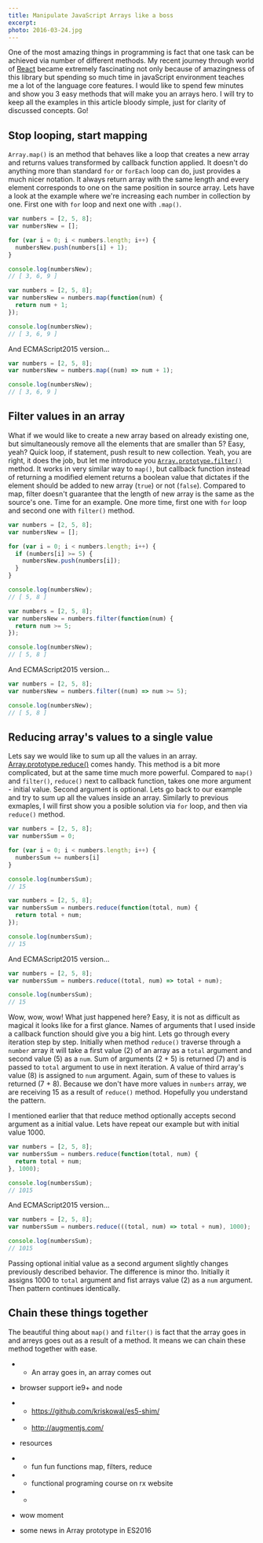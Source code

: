 ```yaml
---
title: Manipulate JavaScript Arrays like a boss
excerpt:
photo: 2016-03-24.jpg
---
```


One of the most amazing things in programming is fact that one task can be achieved via number of different methods. My recent journey through world of [React](https://facebook.github.io/react/) became extremely fascinating not only because of amazingness of this library but spending so much time in javaScript environment teaches me a lot of the language core features. I would like to spend few minutes and show you 3 easy methods that will make you an arrays hero. I will try to keep all the examples in this article bloody simple, just for clarity of discussed concepts. Go!

## Stop looping, start mapping

`Array.map()` is an method that behaves like a loop that creates a new array and returns values transformed by callback function applied. It doesn't do anything more than standard `for` or `forEach` loop can do, just provides a much nicer notation. It always return array with the same length and every element corresponds to one on the same position in source array. Lets have a look at the example where we're increasing each number in collection by one. First one with `for` loop and next one with `.map()`.

```js
var numbers = [2, 5, 8];
var numbersNew = [];

for (var i = 0; i < numbers.length; i++) {
  numbersNew.push(numbers[i] + 1);
}

console.log(numbersNew);
// [ 3, 6, 9 ]
```

```js
var numbers = [2, 5, 8];
var numbersNew = numbers.map(function(num) {
  return num + 1;
});

console.log(numbersNew);
// [ 3, 6, 9 ]
```

And ECMAScript2015 version...

```js
var numbers = [2, 5, 8];
var numbersNew = numbers.map((num) => num + 1);

console.log(numbersNew);
// [ 3, 6, 9 ]
```

## Filter values in an array

What if we would like to create a new array based on already existing one, but simultaneously remove all the elements that are smaller than 5? Easy, yeah? Quick loop, if statement, push result to new collection. Yeah, you are right, it does the job, but let me introduce you [`Array.prototype.filter()`](https://developer.mozilla.org/en-US/docs/Web/JavaScript/Reference/Global_Objects/Array/filter) method. It works in very similar way to `map()`, but callback function instead of returning a modified element returns a boolean value that dictates if the element should be added to new array (`true`) or not (`false`). Compared to map, filter doesn't guarantee that the length of new array is the same as the source's one. Time for an example. One more time, first one with `for` loop and second one with `filter()` method.

```js
var numbers = [2, 5, 8];
var numbersNew = [];

for (var i = 0; i < numbers.length; i++) {
  if (numbers[i] >= 5) {
    numbersNew.push(numbers[i]);
  }
}

console.log(numbersNew);
// [ 5, 8 ]
```

```js
var numbers = [2, 5, 8];
var numbersNew = numbers.filter(function(num) {
  return num >= 5;
});

console.log(numbersNew);
// [ 5, 8 ]
```

And ECMAScript2015 version...

```js
var numbers = [2, 5, 8];
var numbersNew = numbers.filter((num) => num >= 5);

console.log(numbersNew);
// [ 5, 8 ]
```

## Reducing array's values to a single value

Lets say we would like to sum up all the values in an array. [Array.prototype.reduce()](https://developer.mozilla.org/en-US/docs/Web/JavaScript/Reference/Global_Objects/Array/reduce) comes handy. This method is a bit more complicated, but at the same time much more powerful. Compared to `map()` and `filter()`, `reduce()` next to callback function, takes one more argument - initial value. Second argument is optional. Lets go back to our example and try to sum up all the values inside an array. Similarly to previous exmaples, I will first show you a posible solution via `for` loop, and then via `reduce()` method.

```js
var numbers = [2, 5, 8];
var numbersSum = 0;

for (var i = 0; i < numbers.length; i++) {
  numbersSum += numbers[i]
}

console.log(numbersSum);
// 15
```

```js
var numbers = [2, 5, 8];
var numbersSum = numbers.reduce(function(total, num) {
  return total + num;
});

console.log(numbersSum);
// 15
```

And ECMAScript2015 version...

```js
var numbers = [2, 5, 8];
var numbersSum = numbers.reduce((total, num) => total + num);

console.log(numbersSum);
// 15
```

Wow, wow, wow! What just happened here? Easy, it is not as difficult as magical it looks like for a first glance. Names of arguments that I used inside a callback function should give you a big hint. Lets go through every iteration step by step. Initially when method `reduce()` traverse through a `number` array it will take a first value (2) of an array as a `total` argument and second value (5) as a `num`. Sum of arguments (2 + 5) is returned (7) and is passed to `total` argument to use in next iteration. A value of third array's value (8) is assigned to `num` argument. Again, sum of these to values is returned (7 + 8). Because we don't have more values in `numbers` array, we are receiving 15 as a result of `reduce()` method. Hopefully you understand the pattern.

I mentioned earlier that that reduce method optionally  accepts second argument as a initial value. Lets have repeat our example but with initial value 1000.

```js
var numbers = [2, 5, 8];
var numbersSum = numbers.reduce(function(total, num) {
  return total + num;
}, 1000);

console.log(numbersSum);
// 1015
```

And ECMAScript2015 version...

```js
var numbers = [2, 5, 8];
var numbersSum = numbers.reduce(((total, num) => total + num), 1000);

console.log(numbersSum);
// 1015
```

Passing optional initial value as a second argument slightly changes previously described behavior. The difference is minor tho. Initially it assigns 1000 to `total` argument and fist arrays value (2) as a `num` argument. Then pattern continues identically.

## Chain these things together

The beautiful thing about `map()` and `filter()` is fact that the array goes in and arreys goes out as a result of a method. It means we can chain these method together with ease.
- - An array goes in, an array comes out
- browser support ie9+ and node
- - https://github.com/kriskowal/es5-shim/
- - http://augmentjs.com/
- resources
- - fun fun functions map, filters, reduce
- - functional programing course on rx website
- -

- wow moment
- some news in Array prototype in ES2016

